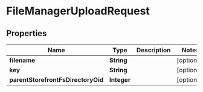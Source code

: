 

# FileManagerUploadRequest


## Properties

| Name | Type | Description | Notes |
|------------ | ------------- | ------------- | -------------|
|**filename** | **String** |  |  [optional] |
|**key** | **String** |  |  [optional] |
|**parentStorefrontFsDirectoryOid** | **Integer** |  |  [optional] |



